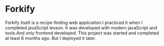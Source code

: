 # Forkify
Forkify itselt is a recipe finding web application.I practiced it when I completed javaScript lesson.
It was developed with modern javaScript and tools.And only frontend developed.
This project was started and completed at least 6 months ago. But I deployed it later.
